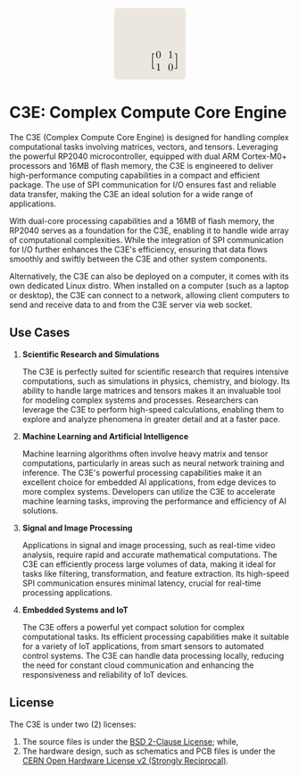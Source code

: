 <p align="center">
    <img src="assets/c3e-logo.png" alt="C3E Logo" width="128" />
</p>

<p align="center">
    <h1>C3E: Complex Compute Core Engine</h1>
</p>

The C3E (Complex Compute Core Engine) is designed for handling complex computational tasks involving matrices, vectors, and tensors. Leveraging the powerful RP2040 microcontroller, equipped with dual ARM Cortex-M0+ processors and 16MB of flash memory, the C3E is engineered to deliver high-performance computing capabilities in a compact and efficient package. The use of SPI communication for I/O ensures fast and reliable data transfer, making the C3E an ideal solution for a wide range of applications.

With dual-core processing capabilities and a 16MB of flash memory, the RP2040 serves as a foundation for the C3E, enabling it to handle wide array of computational complexities. While the integration of SPI communication for I/O further enhances the C3E's efficiency, ensuring that data flows smoothly and swiftly between the C3E and other system components.

Alternatively, the C3E can also be deployed on a computer, it comes with its own dedicated Linux distro. When installed on a computer (such as a laptop or desktop), the C3E can connect to a network, allowing client computers to send and receive data to and from the C3E server via web socket.

## Use Cases

1. **Scientific Research and Simulations**

    The C3E is perfectly suited for scientific research that requires intensive computations, such as simulations in physics, chemistry, and biology. Its ability to handle large matrices and tensors makes it an invaluable tool for modeling complex systems and processes. Researchers can leverage the C3E to perform high-speed calculations, enabling them to explore and analyze phenomena in greater detail and at a faster pace.

2. **Machine Learning and Artificial Intelligence**

    Machine learning algorithms often involve heavy matrix and tensor computations, particularly in areas such as neural network training and inference. The C3E's powerful processing capabilities make it an excellent choice for embedded AI applications, from edge devices to more complex systems. Developers can utilize the C3E to accelerate machine learning tasks, improving the performance and efficiency of AI solutions.

3. **Signal and Image Processing**

    Applications in signal and image processing, such as real-time video analysis, require rapid and accurate mathematical computations. The C3E can efficiently process large volumes of data, making it ideal for tasks like filtering, transformation, and feature extraction. Its high-speed SPI communication ensures minimal latency, crucial for real-time processing applications.

4. **Embedded Systems and IoT**

    The C3E offers a powerful yet compact solution for complex computational tasks. Its efficient processing capabilities make it suitable for a variety of IoT applications, from smart sensors to automated control systems. The C3E can handle data processing locally, reducing the need for constant cloud communication and enhancing the responsiveness and reliability of IoT devices.

## License

The C3E is under two (2) licenses:

1. The source files is under the [BSD 2-Clause License](LICENSE); while,
2. The hardware design, such as schematics and PCB files is under the [CERN Open Hardware License v2 (Strongly Reciprocal)](https://ohwr.org/project/cernohl/-/wikis/uploads/819d71bea3458f71fba6cf4fb0f2de6b/cern_ohl_s_v2.txt).
